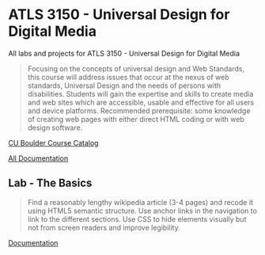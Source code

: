 # ATLS 3150 - Universal Design for Digital Media

All labs and projects for ATLS 3150 - Universal Design for Digital Media

> Focusing on the concepts of universal design and Web Standards, this course will address issues that occur at the nexus of web standards, Universal Design and the needs of persons with disabilities. Students will gain the expertise and skills to create media and web sites which are accessible, usable and effective for all users and device platforms. Recommended prerequisite: some knowledge of creating web pages with either direct HTML coding or with web design software.

[CU Boulder Course Catalog](https://classes.colorado.edu/)

[All Documentation](https://charliekoepke.wordpress.com/projects/atls-3150-universal-design-for-digital-media/)

## Lab - The Basics

> Find a reasonably lengthy wikipedia article (3-4 pages) and recode it using HTML5 semantic structure. Use anchor links in the navigation to link to the different sections. Use CSS to hide elements visually but not from screen readers and improve legibility.

[Documentation]()